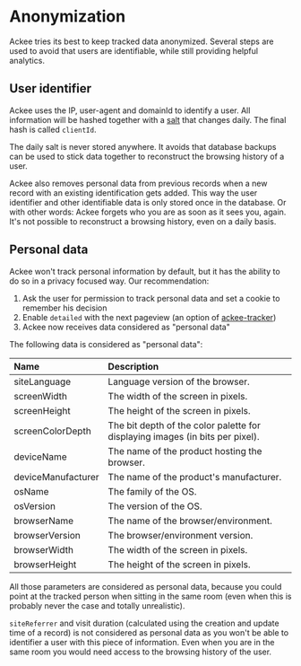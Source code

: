 # Anonymization

Ackee tries its best to keep tracked data anonymized. Several steps are used to avoid that users are identifiable, while still providing helpful analytics.

## User identifier

Ackee uses the IP, user-agent and domainId to identify a user. All information will be hashed together with a [salt](https://en.wikipedia.org/wiki/Salt_(cryptography)) that changes daily. The final hash is called `clientId`.

The daily salt is never stored anywhere. It avoids that database backups can be used to stick data together to reconstruct the browsing history of a user.

Ackee also removes personal data from previous records when a new record with an existing identification gets added. This way the user identifier and other identifiable data is only stored once in the database. Or with other words: Ackee forgets who you are as soon as it sees you, again. It's not possible to reconstruct a browsing history, even on a daily basis.

## Personal data

Ackee won't track personal information by default, but it has the ability to do so in a privacy focused way. Our recommendation:

1. Ask the user for permission to track personal data and set a cookie to remember his decision
2. Enable `detailed` with the next pageview (an option of [ackee-tracker](https://github.com/electerious/ackee-tracker))
3. Ackee now receives data considered as "personal data"

The following data is considered as "personal data":

| Name | Description |
|:-----------|:------------|
| siteLanguage | Language version of the browser. |
| screenWidth | The width of the screen in pixels. |
| screenHeight | The height of the screen in pixels. |
| screenColorDepth | The bit depth of the color palette for displaying images (in bits per pixel). |
| deviceName | The name of the product hosting the browser. |
| deviceManufacturer | The name of the product's manufacturer. |
| osName | The family of the OS. |
| osVersion | The version of the OS. |
| browserName | The name of the browser/environment. |
| browserVersion | The browser/environment version. |
| browserWidth | The width of the screen in pixels. |
| browserHeight | The height of the screen in pixels. |

All those parameters are considered as personal data, because you could point at the tracked person when sitting in the same room (even when this is probably never the case and totally unrealistic).

`siteReferrer` and visit duration (calculated using the creation and update time of a record) is not considered as personal data as you won't be able to identifier a user with this piece of information. Even when you are in the same room you would need access to the browsing history of the user.